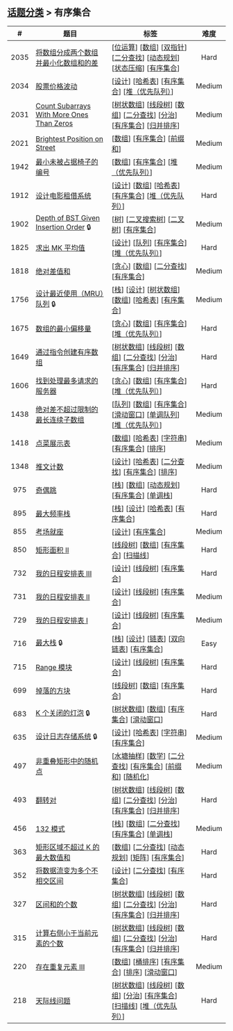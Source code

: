 <!--|This file generated by command(leetcode tag); DO NOT EDIT.            |-->
<!--+----------------------------------------------------------------------+-->
<!--|@author    openset <openset.wang@gmail.com>                           |-->
<!--|@link      https://github.com/openset                                 |-->
<!--|@home      https://github.com/openset/leetcode                        |-->
<!--+----------------------------------------------------------------------+-->

## [话题分类](../README.md) > 有序集合

| # | 题目 | 标签 | 难度 |
| :-: | - | - | :-: |
| 2035 | [将数组分成两个数组并最小化数组和的差](../../problems/partition-array-into-two-arrays-to-minimize-sum-difference) | [[位运算](../bit-manipulation/README.md)] [[数组](../array/README.md)] [[双指针](../two-pointers/README.md)] [[二分查找](../binary-search/README.md)] [[动态规划](../dynamic-programming/README.md)] [[状态压缩](../bitmask/README.md)] [[有序集合](../ordered-set/README.md)]  | Hard |
| 2034 | [股票价格波动](../../problems/stock-price-fluctuation) | [[设计](../design/README.md)] [[哈希表](../hash-table/README.md)] [[有序集合](../ordered-set/README.md)] [[堆（优先队列）](../heap-priority-queue/README.md)]  | Medium |
| 2031 | [Count Subarrays With More Ones Than Zeros](../../problems/count-subarrays-with-more-ones-than-zeros) | [[树状数组](../binary-indexed-tree/README.md)] [[线段树](../segment-tree/README.md)] [[数组](../array/README.md)] [[二分查找](../binary-search/README.md)] [[分治](../divide-and-conquer/README.md)] [[有序集合](../ordered-set/README.md)] [[归并排序](../merge-sort/README.md)]  | Medium |
| 2021 | [Brightest Position on Street](../../problems/brightest-position-on-street) | [[数组](../array/README.md)] [[有序集合](../ordered-set/README.md)] [[前缀和](../prefix-sum/README.md)]  | Medium |
| 1942 | [最小未被占据椅子的编号](../../problems/the-number-of-the-smallest-unoccupied-chair) | [[数组](../array/README.md)] [[有序集合](../ordered-set/README.md)] [[堆（优先队列）](../heap-priority-queue/README.md)]  | Medium |
| 1912 | [设计电影租借系统](../../problems/design-movie-rental-system) | [[设计](../design/README.md)] [[数组](../array/README.md)] [[哈希表](../hash-table/README.md)] [[有序集合](../ordered-set/README.md)] [[堆（优先队列）](../heap-priority-queue/README.md)]  | Hard |
| 1902 | [Depth of BST Given Insertion Order](../../problems/depth-of-bst-given-insertion-order) 🔒 | [[树](../tree/README.md)] [[二叉搜索树](../binary-search-tree/README.md)] [[二叉树](../binary-tree/README.md)] [[有序集合](../ordered-set/README.md)]  | Medium |
| 1825 | [求出 MK 平均值](../../problems/finding-mk-average) | [[设计](../design/README.md)] [[队列](../queue/README.md)] [[有序集合](../ordered-set/README.md)] [[堆（优先队列）](../heap-priority-queue/README.md)]  | Hard |
| 1818 | [绝对差值和](../../problems/minimum-absolute-sum-difference) | [[贪心](../greedy/README.md)] [[数组](../array/README.md)] [[二分查找](../binary-search/README.md)] [[有序集合](../ordered-set/README.md)]  | Medium |
| 1756 | [设计最近使用（MRU）队列](../../problems/design-most-recently-used-queue) 🔒 | [[栈](../stack/README.md)] [[设计](../design/README.md)] [[树状数组](../binary-indexed-tree/README.md)] [[数组](../array/README.md)] [[哈希表](../hash-table/README.md)] [[有序集合](../ordered-set/README.md)]  | Medium |
| 1675 | [数组的最小偏移量](../../problems/minimize-deviation-in-array) | [[贪心](../greedy/README.md)] [[数组](../array/README.md)] [[有序集合](../ordered-set/README.md)] [[堆（优先队列）](../heap-priority-queue/README.md)]  | Hard |
| 1649 | [通过指令创建有序数组](../../problems/create-sorted-array-through-instructions) | [[树状数组](../binary-indexed-tree/README.md)] [[线段树](../segment-tree/README.md)] [[数组](../array/README.md)] [[二分查找](../binary-search/README.md)] [[分治](../divide-and-conquer/README.md)] [[有序集合](../ordered-set/README.md)] [[归并排序](../merge-sort/README.md)]  | Hard |
| 1606 | [找到处理最多请求的服务器](../../problems/find-servers-that-handled-most-number-of-requests) | [[贪心](../greedy/README.md)] [[数组](../array/README.md)] [[有序集合](../ordered-set/README.md)] [[堆（优先队列）](../heap-priority-queue/README.md)]  | Hard |
| 1438 | [绝对差不超过限制的最长连续子数组](../../problems/longest-continuous-subarray-with-absolute-diff-less-than-or-equal-to-limit) | [[队列](../queue/README.md)] [[数组](../array/README.md)] [[有序集合](../ordered-set/README.md)] [[滑动窗口](../sliding-window/README.md)] [[单调队列](../monotonic-queue/README.md)] [[堆（优先队列）](../heap-priority-queue/README.md)]  | Medium |
| 1418 | [点菜展示表](../../problems/display-table-of-food-orders-in-a-restaurant) | [[数组](../array/README.md)] [[哈希表](../hash-table/README.md)] [[字符串](../string/README.md)] [[有序集合](../ordered-set/README.md)] [[排序](../sorting/README.md)]  | Medium |
| 1348 | [推文计数](../../problems/tweet-counts-per-frequency) | [[设计](../design/README.md)] [[哈希表](../hash-table/README.md)] [[二分查找](../binary-search/README.md)] [[有序集合](../ordered-set/README.md)] [[排序](../sorting/README.md)]  | Medium |
| 975 | [奇偶跳](../../problems/odd-even-jump) | [[栈](../stack/README.md)] [[数组](../array/README.md)] [[动态规划](../dynamic-programming/README.md)] [[有序集合](../ordered-set/README.md)] [[单调栈](../monotonic-stack/README.md)]  | Hard |
| 895 | [最大频率栈](../../problems/maximum-frequency-stack) | [[栈](../stack/README.md)] [[设计](../design/README.md)] [[哈希表](../hash-table/README.md)] [[有序集合](../ordered-set/README.md)]  | Hard |
| 855 | [考场就座](../../problems/exam-room) | [[设计](../design/README.md)] [[有序集合](../ordered-set/README.md)]  | Medium |
| 850 | [矩形面积 II](../../problems/rectangle-area-ii) | [[线段树](../segment-tree/README.md)] [[数组](../array/README.md)] [[有序集合](../ordered-set/README.md)] [[扫描线](../line-sweep/README.md)]  | Hard |
| 732 | [我的日程安排表 III](../../problems/my-calendar-iii) | [[设计](../design/README.md)] [[线段树](../segment-tree/README.md)] [[有序集合](../ordered-set/README.md)]  | Hard |
| 731 | [我的日程安排表 II](../../problems/my-calendar-ii) | [[设计](../design/README.md)] [[线段树](../segment-tree/README.md)] [[有序集合](../ordered-set/README.md)]  | Medium |
| 729 | [我的日程安排表 I](../../problems/my-calendar-i) | [[设计](../design/README.md)] [[线段树](../segment-tree/README.md)] [[有序集合](../ordered-set/README.md)]  | Medium |
| 716 | [最大栈](../../problems/max-stack) 🔒 | [[栈](../stack/README.md)] [[设计](../design/README.md)] [[链表](../linked-list/README.md)] [[双向链表](../doubly-linked-list/README.md)] [[有序集合](../ordered-set/README.md)]  | Easy |
| 715 | [Range 模块](../../problems/range-module) | [[设计](../design/README.md)] [[线段树](../segment-tree/README.md)] [[有序集合](../ordered-set/README.md)]  | Hard |
| 699 | [掉落的方块](../../problems/falling-squares) | [[线段树](../segment-tree/README.md)] [[数组](../array/README.md)] [[有序集合](../ordered-set/README.md)]  | Hard |
| 683 | [K 个关闭的灯泡](../../problems/k-empty-slots) 🔒 | [[树状数组](../binary-indexed-tree/README.md)] [[数组](../array/README.md)] [[有序集合](../ordered-set/README.md)] [[滑动窗口](../sliding-window/README.md)]  | Hard |
| 635 | [设计日志存储系统](../../problems/design-log-storage-system) 🔒 | [[设计](../design/README.md)] [[哈希表](../hash-table/README.md)] [[字符串](../string/README.md)] [[有序集合](../ordered-set/README.md)]  | Medium |
| 497 | [非重叠矩形中的随机点](../../problems/random-point-in-non-overlapping-rectangles) | [[水塘抽样](../reservoir-sampling/README.md)] [[数学](../math/README.md)] [[二分查找](../binary-search/README.md)] [[有序集合](../ordered-set/README.md)] [[前缀和](../prefix-sum/README.md)] [[随机化](../randomized/README.md)]  | Medium |
| 493 | [翻转对](../../problems/reverse-pairs) | [[树状数组](../binary-indexed-tree/README.md)] [[线段树](../segment-tree/README.md)] [[数组](../array/README.md)] [[二分查找](../binary-search/README.md)] [[分治](../divide-and-conquer/README.md)] [[有序集合](../ordered-set/README.md)] [[归并排序](../merge-sort/README.md)]  | Hard |
| 456 | [132 模式](../../problems/132-pattern) | [[栈](../stack/README.md)] [[数组](../array/README.md)] [[二分查找](../binary-search/README.md)] [[有序集合](../ordered-set/README.md)] [[单调栈](../monotonic-stack/README.md)]  | Medium |
| 363 | [矩形区域不超过 K 的最大数值和](../../problems/max-sum-of-rectangle-no-larger-than-k) | [[数组](../array/README.md)] [[二分查找](../binary-search/README.md)] [[动态规划](../dynamic-programming/README.md)] [[矩阵](../matrix/README.md)] [[有序集合](../ordered-set/README.md)]  | Hard |
| 352 | [将数据流变为多个不相交区间](../../problems/data-stream-as-disjoint-intervals) | [[设计](../design/README.md)] [[二分查找](../binary-search/README.md)] [[有序集合](../ordered-set/README.md)]  | Hard |
| 327 | [区间和的个数](../../problems/count-of-range-sum) | [[树状数组](../binary-indexed-tree/README.md)] [[线段树](../segment-tree/README.md)] [[数组](../array/README.md)] [[二分查找](../binary-search/README.md)] [[分治](../divide-and-conquer/README.md)] [[有序集合](../ordered-set/README.md)] [[归并排序](../merge-sort/README.md)]  | Hard |
| 315 | [计算右侧小于当前元素的个数](../../problems/count-of-smaller-numbers-after-self) | [[树状数组](../binary-indexed-tree/README.md)] [[线段树](../segment-tree/README.md)] [[数组](../array/README.md)] [[二分查找](../binary-search/README.md)] [[分治](../divide-and-conquer/README.md)] [[有序集合](../ordered-set/README.md)] [[归并排序](../merge-sort/README.md)]  | Hard |
| 220 | [存在重复元素 III](../../problems/contains-duplicate-iii) | [[数组](../array/README.md)] [[桶排序](../bucket-sort/README.md)] [[有序集合](../ordered-set/README.md)] [[排序](../sorting/README.md)] [[滑动窗口](../sliding-window/README.md)]  | Medium |
| 218 | [天际线问题](../../problems/the-skyline-problem) | [[树状数组](../binary-indexed-tree/README.md)] [[线段树](../segment-tree/README.md)] [[数组](../array/README.md)] [[分治](../divide-and-conquer/README.md)] [[有序集合](../ordered-set/README.md)] [[扫描线](../line-sweep/README.md)] [[堆（优先队列）](../heap-priority-queue/README.md)]  | Hard |
